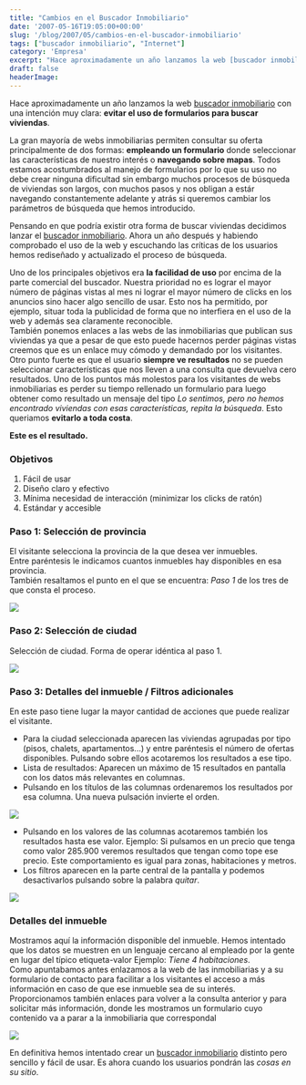 ```yaml
---
title: "Cambios en el Buscador Inmobiliario"
date: '2007-05-16T19:05:00+00:00'
slug: '/blog/2007/05/cambios-en-el-buscador-inmobiliario'
tags: ["buscador inmobiliario", "Internet"]
category: 'Empresa'
excerpt: "Hace aproximadamente un año lanzamos la web [buscador inmobiliario]( con una intención muy clara: **evitar el uso de formularios para buscar viviendas**.La gran may..."
draft: false
headerImage: 
---
```

Hace aproximadamente un año lanzamos la web [buscador inmobiliario](http://www.buscadorinmobiliario.es) con una intención muy clara: **evitar el uso de formularios para buscar viviendas**.

La gran mayoría de webs inmobiliarias permiten consultar su oferta principalmente de dos formas: **empleando un formulario** donde seleccionar las características de nuestro interés o **navegando sobre mapas**. Todos estamos acostumbrados al manejo de formularios por lo que su uso no debe crear ninguna dificultad sin embargo muchos procesos de búsqueda de viviendas son largos, con muchos pasos y nos obligan a estár navegando constantemente adelante y atrás si queremos cambiar los parámetros de búsqueda que hemos introducido.

Pensando en que podría existir otra forma de buscar viviendas decidimos lanzar el [buscador inmobiliario](http://www.buscadorinmobiliario.es). Ahora un año después y habiendo comprobado el uso de la web y escuchando las críticas de los usuarios hemos rediseñado y actualizado el proceso de búsqueda.

Uno de los principales objetivos era **la facilidad de uso** por encima de la parte comercial del buscador. Nuestra prioridad no es lograr el mayor número de páginas vistas al mes ni lograr el mayor número de clicks en los anuncios sino hacer algo sencillo de usar. Esto nos ha permitido, por ejemplo, situar toda la publicidad de forma que no interfiera en el uso de la web y además sea claramente reconocible.   
 También ponemos enlaces a las webs de las inmobiliarias que publican sus viviendas ya que a pesar de que esto puede hacernos perder páginas vistas creemos que es un enlace muy cómodo y demandado por los visitantes.  
Otro punto fuerte es que el usuario **siempre ve resultados** no se pueden seleccionar características que nos lleven a una consulta que devuelva cero resultados. Uno de los puntos más molestos para los visitantes de webs inmobiliarias es perder su tiempo rellenado un formulario para luego obtener como resultado un mensaje del tipo _Lo sentimos, pero no hemos encontrado viviendas con esas características, repita la búsqueda_. Esto queriamos **evitarlo a toda costa**.

**Este es el resultado.**

### Objetivos

1. Fácil de usar
2. Diseño claro y efectivo
3. Mínima necesidad de interacción (minimizar los clicks de ratón)
4. Estándar y accesible

### Paso 1: Selección de provincia

El visitante selecciona la provincia de la que desea ver inmuebles.  
 Entre paréntesis le indicamos cuantos inmuebles hay disponibles en esa provincia.  
También resaltamos el punto en el que se encuentra: _Paso 1_ de los tres de que consta el proceso.

[![](http://jorgegorka.files.wordpress.com/paso1.jpg)](http://www.buscadorinmobiliario.es/ "seleccion de provincia")

### Paso 2: Selección de ciudad

Selección de ciudad. Forma de operar idéntica al paso 1.

[![](http://jorgegorka.files.wordpress.com/paso2.jpg)](http://www.buscadorinmobiliario.es/buscador/31 "seleccion de poblacion")

### Paso 3: Detalles del inmueble / Filtros adicionales

En este paso tiene lugar la mayor cantidad de acciones que puede realizar el visitante.

- Para la ciudad seleccionada aparecen las viviendas agrupadas por tipo (pisos, chalets, apartamentos...) y entre paréntesis el número de ofertas disponibles. Pulsando sobre ellos acotaremos los resultados a ese tipo.
- Lista de resultados: Aparecen un máximo de 15 resultados en pantalla con los datos más relevantes en columnas.
- Pulsando en los títulos de las columnas ordenaremos los resultados por esa columna. Una nueva pulsación invierte el orden.

[![](http://jorgegorka.files.wordpress.com/paso3.jpg)](http://www.buscadorinmobiliario.es/buscador/poblacion/20484 "filtros adicionales")

- Pulsando en los valores de las columnas acotaremos también los resultados hasta ese valor. Ejemplo: Si pulsamos en un precio que tenga como valor 285.900 veremos resultados que tengan como tope ese precio. Este comportamiento es igual para zonas, habitaciones y metros.
- Los filtros aparecen en la parte central de la pantalla y podemos desactivarlos pulsando sobre la palabra _quitar_.

[![](http://jorgegorka.files.wordpress.com/filtro.jpg)](http://www.buscadorinmobiliario.es/buscador/poblacion/20484?surface=110&offset=0&order=8&price=309506&product=4)

### Detalles del inmueble

Mostramos aquí la información disponible del inmueble. Hemos intentado que los datos se muestren en un lenguaje cercano al empleado por la gente en lugar del típico etiqueta-valor Ejemplo: _Tiene 4 habitaciones_.  
Como apuntabamos antes enlazamos a la web de las inmobiliarias y a su formulario de contacto para facilitar a los visitantes el acceso a más información en caso de que ese inmueble sea de su interés.  
Proporcionamos también enlaces para volver a la consulta anterior y para solicitar más información, donde les mostramos un formulario cuyo contenido va a parar a la inmobiliaria que correspondal

[![](http://jorgegorka.files.wordpress.com/detalles.jpg)](http://www.buscadorinmobiliario.es/inmueble/4015?offset=0&place=19244&product=3)

En definitiva hemos intentado crear un [buscador inmobiliario](http://www.buscadorinmobiliario.es) distinto pero sencillo y fácil de usar. Es ahora cuando los usuarios pondrán las _cosas en su sitio_.

